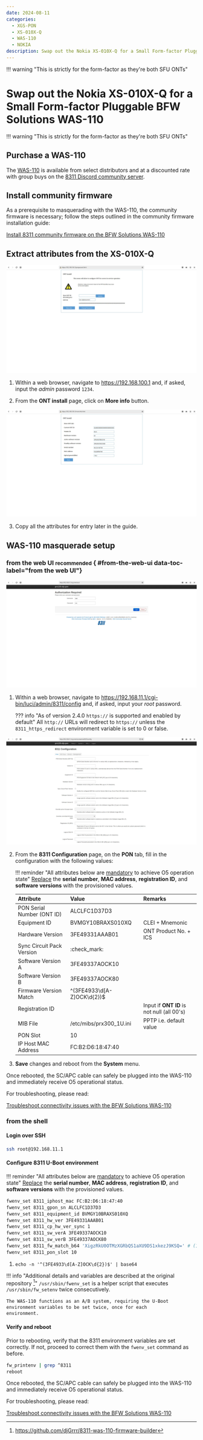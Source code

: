 ```yaml
---
date: 2024-08-11
categories:
  - XGS-PON
  - XS-010X-Q
  - WAS-110
  - NOKIA
description: Swap out the Nokia XS-010X-Q for a Small Form-factor Pluggable BFW Solutions WAS-110
---
```


!!! warning "This is strictly for the form-factor as they're both SFU ONTs"

# Swap out the Nokia XS-010X-Q for a Small Form-factor Pluggable BFW Solutions WAS-110

!!! warning "This is strictly for the form-factor as they're both SFU ONTs"

<!-- more -->
<!-- nocont -->

## Purchase a WAS-110

The [WAS-110] is available from select distributors and at a discounted rate with group buys on the
[8311 Discord community server](https://discord.com/servers/8311-886329492438671420).

## Install community firmware

As a prerequisite to masquerading with the WAS-110, the community firmware is necessary; follow the steps
outlined in the community firmware installation guide:

[Install 8311 community firmware on the BFW Solutions WAS-110](install-8311-community-firmware-on-the-bfw-solutions-was-110.md)

## Extract attributes from the XS-010X-Q

![XS-010X-Q login](swap-out-the-nokia-xs-010x-q-for-a-small-form-factor-pluggable-bfw-solutions-was-110/xs010xq_login.webp)

1. Within a web browser, navigate to <https://192.168.100.1> and, if asked, input the *admin* password `1234`.

2. From the __ONT install__ page, click on __More info__ button.

![XS-010X-Q info](swap-out-the-nokia-xs-010x-q-for-a-small-form-factor-pluggable-bfw-solutions-was-110/xs010xq_info.webp)

3. Copy all the attributes for entry later in the guide.

## WAS-110 masquerade setup

### from the web UI <small>recommended</small> { #from-the-web-ui data-toc-label="from the web UI"}

![WAS-110 login](swap-out-the-nokia-xs-010x-q-for-a-small-form-factor-pluggable-bfw-solutions-was-110/was_110_luci_login.webp)

1. Within a web browser, navigate to
   <https://192.168.11.1/cgi-bin/luci/admin/8311/config>
   and, if asked, input your <em>root</em> password.

    ??? info "As of version 2.4.0 `https://` is supported and enabled by default"
        All `http://` URLs will redirect to `https://` unless the `8311_https_redirect` environment variable is set to
        0 or false.

![WAS-110 8311 configuration](swap-out-the-nokia-xs-010x-q-for-a-small-form-factor-pluggable-bfw-solutions-was-110/was_110_luci_config.webp)

2. From the __8311 Configuration__ page, on the __PON__ tab, fill in the configuration with the following values:

    !!! reminder "All attributes below are <ins>mandatory</ins> to achieve O5 operation state"
        <ins>Replace</ins> the __serial number__, __MAC address__, __registration ID__, and __software versions__ with
        the provisioned values.

    | Attribute                  | Value                         | Remarks                                    |
    | -------------------------- | ----------------------------- | ------------------------------------------ |
    | PON Serial Number (ONT ID) | ALCLFC1D37D3                  |                                            |
    | Equipment ID               | BVMGY10BRAXS010XQ             | CLEI + Mnemonic                            |
    | Hardware Version           | 3FE49331AAAB01                | ONT Product No. + ICS                      |
    | Sync Circuit Pack Version  | :check_mark:                  |                                            |
    | Software Version A         | 3FE49337AOCK10                |                                            |
    | Software Version B         | 3FE49337AOCK80                |                                            |
    | Firmware Version Match     | ^(3FE4933\d[A-Z]OCK\d{2})$    |                                            |
    | Registration ID            |                               | Input if __ONT ID__ is not null (all 00's) |
    | MIB File                   | /etc/mibs/prx300_1U.ini       | PPTP i.e. default value                    |
    | PON Slot                   | 10                            |                                            |
    | IP Host MAC Address        | FC:B2:D6:18:47:40             |                                            |

3. __Save__ changes and reboot from the __System__ menu.

Once rebooted, the SC/APC cable can safely be plugged into the WAS-110 and immediately receive O5 operational status.

For troubleshooting, please read:

[Troubleshoot connectivity issues with the BFW Solutions WAS-110]

### from the shell

<h4>Login over SSH</h4>

```sh
ssh root@192.168.11.1
```

<h4>Configure 8311 U-Boot environment</h4>

!!! reminder "All attributes below are <ins>mandatory</ins> to achieve O5 operation state"
    <ins>Replace</ins> the __serial number__, __MAC address__, __registration ID__, and __software versions__ with
    the provisioned values.

``` sh
fwenv_set 8311_iphost_mac FC:B2:D6:18:47:40
fwenv_set 8311_gpon_sn ALCLFC1D37D3
fwenv_set 8311_equipment_id BVMGY10BRAXS010XQ
fwenv_set 8311_hw_ver 3FE49331AAAB01
fwenv_set 8311_cp_hw_ver_sync 1
fwenv_set 8311_sw_verA 3FE49337AOCK10
fwenv_set 8311_sw_verB 3FE49337AOCK80
fwenv_set 8311_fw_match_b64 'XigzRkU0OTMzXGRbQS1aXU9DS1xkezJ9KSQ=' # (1)!
fwenv_set 8311_pon_slot 10
```

1. `echo -n '^(3FE4933\d[A-Z]OCK\d{2})$' | base64` 

!!! info "Additional details and variables are described at the original repository [^1]"
    `/usr/sbin/fwenv_set` is a helper script that executes `/usr/sbin/fw_setenv` twice consecutively.

    The WAS-110 functions as an A/B system, requiring the U-Boot environment variables to be set twice, once for each
    environment.

<h4>Verify and reboot</h4>

Prior to rebooting, verify that the 8311 environment variables are set correctly. If not, proceed to correct them with
the `fwenv_set` command as before.

```sh
fw_printenv | grep ^8311
reboot
```

Once rebooted, the SC/APC cable can safely be plugged into the WAS-110 and immediately receive O5 operational status.

For troubleshooting, please read:

[Troubleshoot connectivity issues with the BFW Solutions WAS-110]

  [WAS-110]: ../xgs-pon/ont/bfw-solutions/was-110.md#value-added-resellers
  [Troubleshoot connectivity issues with the BFW Solutions WAS-110]: troubleshoot-connectivity-issues-with-the-bfw-solutions-was-110.md

[^1]: <https://github.com/djGrrr/8311-was-110-firmware-builder>
